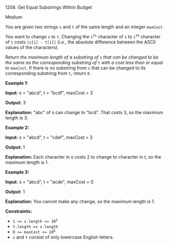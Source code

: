1208\. Get Equal Substrings Within Budget

Medium

You are given two strings `s` and `t` of the same length and an integer `maxCost`.

You want to change `s` to `t`. Changing the <code>i<sup>th</sup></code> character of `s` to <code>i<sup>th</sup></code> character of `t` costs `|s[i] - t[i]|` (i.e., the absolute difference between the ASCII values of the characters).

Return _the maximum length of a substring of_ `s` _that can be changed to be the same as the corresponding substring of_ `t` _with a cost less than or equal to_ `maxCost`. If there is no substring from `s` that can be changed to its corresponding substring from `t`, return `0`.

**Example 1:**

**Input:** s = "abcd", t = "bcdf", maxCost = 3

**Output:** 3

**Explanation:** "abc" of s can change to "bcd". That costs 3, so the maximum length is 3.

**Example 2:**

**Input:** s = "abcd", t = "cdef", maxCost = 3

**Output:** 1

**Explanation:** Each character in s costs 2 to change to character in t, so the maximum length is 1.

**Example 3:**

**Input:** s = "abcd", t = "acde", maxCost = 0

**Output:** 1

**Explanation:** You cannot make any change, so the maximum length is 1.

**Constraints:**

*   <code>1 <= s.length <= 10<sup>5</sup></code>
*   `t.length == s.length`
*   <code>0 <= maxCost <= 10<sup>6</sup></code>
*   `s` and `t` consist of only lowercase English letters.